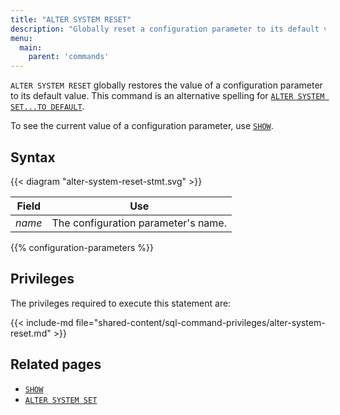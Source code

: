 ```yaml
---
title: "ALTER SYSTEM RESET"
description: "Globally reset a configuration parameter to its default value."
menu:
  main:
    parent: 'commands'
---
```


`ALTER SYSTEM RESET` globally restores the value of a configuration parameter to
its default value. This command is an alternative spelling for [`ALTER SYSTEM
SET...TO DEFAULT`](../alter-system-set).

To see the current value of a configuration parameter, use [`SHOW`](../show).

## Syntax

{{< diagram "alter-system-reset-stmt.svg" >}}

Field  | Use
-------|-----
_name_ | The configuration parameter's name.

{{% configuration-parameters %}}

## Privileges

The privileges required to execute this statement are:

{{< include-md
file="shared-content/sql-command-privileges/alter-system-reset.md" >}}

## Related pages

- [`SHOW`](../show)
- [`ALTER SYSTEM SET`](../alter-system-set)
